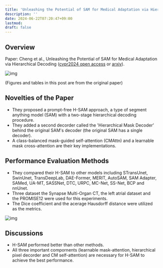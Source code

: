 ```yaml
---
title: 'Unleashing the Potential of SAM for Medical Adaptation via Hierarchical Decoding'
description: ''
date: 2024-06-22T07:20:47+09:00
lastmod: 
draft: false
---
```


## Overview

Paper: Cheng et al., Unleashing the Potential of SAM for Medical Adaptation via Hierarchical Decoding ([cvpr2024 open access](https://openaccess.thecvf.com/content/CVPR2024/papers/Cheng_Unleashing_the_Potential_of_SAM_for_Medical_Adaptation_via_Hierarchical_CVPR_2024_paper.pdf) or [arxiv](https://arxiv.org/abs/2403.18271)).

![img](https://img.tsuji.tech/h-sam-cvpr2024-0.jpg)

(Figures and tables in this post are from the original paper)

## Novelties of the Paper

* They proposed a prompt-free H-SAM approach, a type of segment anything model (SAM) with a two-stage hierarchical decoding procedure.
* They added a second decorder called the 'Hierarchical Mask Decoder' behind the original SAM's decoder (the original SAM has a single decoder).
* A class-balanced mask-guided self-attention (CMAttn) and a learnable mask cross-attention are their key implementations.

## Performance Evaluation Methods

* They compared their H-SAM to other models including STransUnet, SwinUnet, TransDeepLab, DAE-Former, MERIT, AutoSAM, SAM Adapter, SAMed, UA-MT, SASSNet, DTC, URPC, MC-Net, SS-Net, BCP and nnUnet.
* Three dataset the Synapse Multi-Organ CT, the left atrial dataset and the PROMISE12 were used for this experiments.
* The Dice coefficient and the acerage Hausdorff distance were utilized as the metrics.

![img](https://img.tsuji.tech/h-sam-cvpr2024-1.jpg)

## Discussions

* H-SAM performed better than other methods.
* All three important compornents (learnable mask-attention, hierarchical pixel decorder and CM self-attention) are necessary for H-SAM to achieve the best performance.
